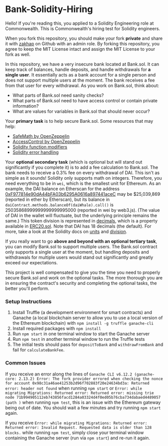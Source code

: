 # Bank-Solidity-Hiring

Hello! If you're reading this, you applied to a Solidity Engineering role at Commonwealth. This is Commonwealth's hiring test for Solidity engineers.

When you fork this repository, you should make your fork **private** and share it with [zakhap](https://github.com/zakhap) on Github with an admin role. By forking this repository, you agree to keep the MIT License intact and assign the MIT License to your fork as well.

In this repository, we have a very insecure bank located at Bank.sol. It can keep track of balances, handle deposits, and handle withdrawals for **a single user**. It essentially acts as a bank account for a single person and does not support multiple users at the moment. The bank receives a fee from that user for every withdrawal. As you work on Bank.sol, think about:

- What parts of Bank.sol need sanity checks?
- What parts of Bank.sol need to have access control or contain private information?
- What are values for variables in Bank.sol that should never occur?

Your **primary task** is to help secure Bank.sol. Some resources that may help:

- [SafeMath by OpenZeppelin](https://docs.openzeppelin.com/contracts/3.x/api/math)
- [AccessControl by OpenZeppelin](https://docs.openzeppelin.com/contracts/3.x/access-control)
- [Solidity function modifiers](https://docs.soliditylang.org/en/v0.7.6/contracts.html#function-modifiers)
- [Solidity error handling](https://docs.soliditylang.org/en/v0.7.6/control-structures.html?highlight=require#error-handling-assert-require-revert-and-exceptions)

Your **optional secondary task** (which is optional but will stand out significantly if you complete it) is to add a fee calculation to Bank.sol. The bank needs to receive a 0.3% fee on every withdrawal of DAI. This isn't as simple as it sounds! Solidity only supports math on integers. Therefore, you need everything to be in `wei`, which is the smallest unit for Ethereum. As an example, the DAI balance on Etherscan for the address [0xF977814e90dA44bFA03b6295A0616a897441aceC](https://etherscan.io/address/0xF977814e90dA44bFA03b6295A0616a897441aceC) may be $25,039,869 (reported in ether by Etherscan), but its balance in `daiContract.methods.balanceOf(daiWhale).call()` is 25035868999999999999995000 (reported in wei by web3.js). (The value of DAI in the wallet will fluctuate, but the underlying principle remains the same.) This token division is represented in [decimals](https://docs.openzeppelin.com/contracts/3.x/erc20#a-note-on-decimals), which is a property available in [ERC20.sol](https://github.com/OpenZeppelin/openzeppelin-contracts/blob/master/contracts/token/ERC20/ERC20.sol#L84). Note that DAI has 18 decimals (the default). For more, take a look at the Solidity docs on [units](https://docs.soliditylang.org/en/v0.7.6/units-and-global-variables.html) and [division](https://docs.soliditylang.org/en/v0.7.6/types.html#division).

If you really want to go **above and beyond with an optional tertiary task**, you can modify Bank.sol to support multiple users. The Bank.sol contract only supports a single user at the moment, but handling deposits and withdrawals for multiple users would stand out significantly and greatly exceed our expectations.

This project is well compensated to give you the time you need to properly secure Bank.sol and work on the optional tasks. The more thorough you are in ensuring the contract's security and completing the optional tasks, the better you'll perform.

### Setup Instructions

1. Install Truffle (a development environment for smart contracts) and Ganache (a local blockchain server to allow you to use a local version of the Ethereum blockchain) with `npm install -g truffle ganache-cli`
2. Install required packages with `npm install`
3. Run `npm start` in one terminal window to start the Ganache server
4. Run `npm test` in another terminal window to run the Truffle tests
5. The initial tests should pass for `depositToBank` and `withdrawFromBank` and fail for `calculateBankFee`.

### Common Issues

If you receive an error along the lines of `Ganache CLI v6.12.2 (ganache-core: 2.13.2) Error: The fork provider errored when checking the nonce for account 0x98c31a46ae41253b2d96f702883f20e24634bd3a: Returned error: header not found` when running `npm start` or `Error: while migrating Migrations: Returned error: Returned error: missing trie node 71b994905112eb743856facd1284a03324d4f0ed05b76cba734dabaed4489057 (path )` when running `npm test`, this is an issue with the Ethereum gateway being out of date. You should wait a few minutes and try running `npm start` again.

If you receive `Error: while migrating Migrations: Returned error: Returned error: Invalid Request. Requested data is older than 128 blocks.` while running `npm test`, simply close your terminal window containing the Ganache server (run via `npm start`) and re-run it again.
